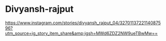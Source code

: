 # Divyansh-rajput
https://www.instagram.com/stories/divyansh_rajput_04/3270113722114087596?utm_source=ig_story_item_share&amp;igsh=MWd6ZDZ2NW9ueTBwMw==
